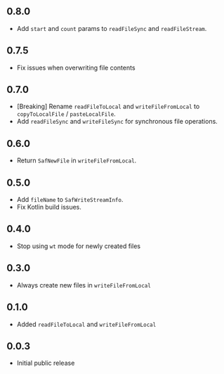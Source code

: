## 0.8.0

- Add `start` and `count` params to `readFileSync` and `readFileStream`.

## 0.7.5

- Fix issues when overwriting file contents

## 0.7.0

- [Breaking] Rename `readFileToLocal` and `writeFileFromLocal` to `copyToLocalFile` / `pasteLocalFile`.
- Add `readFileSync` and `writeFileSync` for synchronous file operations.

## 0.6.0

- Return `SafNewFile` in `writeFileFromLocal`.

## 0.5.0

- Add `fileName` to `SafWriteStreamInfo`.
- Fix Kotlin build issues.

## 0.4.0

- Stop using `wt` mode for newly created files

## 0.3.0

- Always create new files in `writeFileFromLocal`

## 0.1.0

- Added `readFileToLocal` and `writeFileFromLocal`

## 0.0.3

- Initial public release
